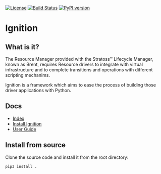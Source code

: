 [![License](https://img.shields.io/badge/License-Apache%202.0-blue.svg)](https://opensource.org/licenses/Apache-2.0)
[![Build Status](https://travis-ci.com/IBM/ignition.svg?branch=master)](https://travis-ci.com/IBM/ignition)
[![PyPI version](https://badge.fury.io/py/ignition-framework.svg)](https://badge.fury.io/py/ignition-framework)

# Ignition

## What is it?

The Resource Manager provided with the Stratoss&trade; Lifecycle Manager, known as Brent, requires Resource drivers to integrate with virtual infrastructure and to complete transitions and operations with different scripting mechanims.

Ignition is a framework which aims to ease the process of building those driver applications with Python.

## Docs

- [Index](./docs/index.md)
- [Install Ignition](./docs/install.md)
- [User Guide](./docs/user-guide/index.md)

## Install from source

Clone the source code and install it from the root directory:

```
pip3 install .
```
